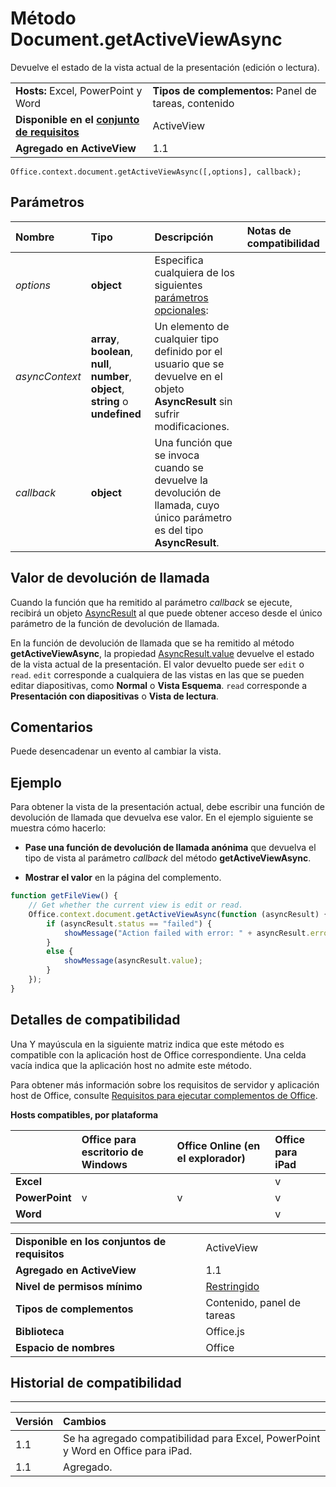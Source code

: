 
# <a name="document.getactiveviewasync-method"></a>Método Document.getActiveViewAsync
 Devuelve el estado de la vista actual de la presentación (edición o lectura).

|||
|:-----|:-----|
|**Hosts:** Excel, PowerPoint y Word|**Tipos de complementos:** Panel de tareas, contenido|
|**Disponible en el [conjunto de requisitos](../../docs/overview/specify-office-hosts-and-api-requirements.md)**|ActiveView|
|**Agregado en ActiveView**|1.1|

```
Office.context.document.getActiveViewAsync([,options], callback);
```


## <a name="parameters"></a>Parámetros



|**Nombre**|**Tipo**|**Descripción**|**Notas de compatibilidad**|
|:-----|:-----|:-----|:-----|
| _options_|**object**|Especifica cualquiera de los siguientes [parámetros opcionales](../../docs/develop/asynchronous-programming-in-office-add-ins.md#passing-optional-parameters-to-asynchronous-methods):||
| _asyncContext_|**array**, **boolean**, **null**, **number**, **object**, **string** o **undefined**|Un elemento de cualquier tipo definido por el usuario que se devuelve en el objeto **AsyncResult** sin sufrir modificaciones.||
| _callback_|**object**|Una función que se invoca cuando se devuelve la devolución de llamada, cuyo único parámetro es del tipo **AsyncResult**.||

## <a name="callback-value"></a>Valor de devolución de llamada

Cuando la función que ha remitido al parámetro _callback_ se ejecute, recibirá un objeto [AsyncResult](../../reference/shared/asyncresult.md) al que puede obtener acceso desde el único parámetro de la función de devolución de llamada.

En la función de devolución de llamada que se ha remitido al método **getActiveViewAsync**, la propiedad [AsyncResult.value](../../reference/shared/asyncresult.value.md) devuelve el estado de la vista actual de la presentación. El valor devuelto puede ser `edit` o `read`. `edit` corresponde a cualquiera de las vistas en las que se pueden editar diapositivas, como **Normal** o **Vista Esquema**. `read` corresponde a **Presentación con diapositivas** o **Vista de lectura**.


## <a name="remarks"></a>Comentarios

Puede desencadenar un evento al cambiar la vista.


## <a name="example"></a>Ejemplo

Para obtener la vista de la presentación actual, debe escribir una función de devolución de llamada que devuelva ese valor. En el ejemplo siguiente se muestra cómo hacerlo:


-  **Pase una función de devolución de llamada anónima** que devuelva el tipo de vista al parámetro _callback_ del método **getActiveViewAsync**.
    
-  **Mostrar el valor** en la página del complemento.
    

```js
function getFileView() {
    // Get whether the current view is edit or read.
    Office.context.document.getActiveViewAsync(function (asyncResult) {
        if (asyncResult.status == "failed") {
            showMessage("Action failed with error: " + asyncResult.error.message);
        }
        else {
            showMessage(asyncResult.value);
        }
    });
}
```




## <a name="support-details"></a>Detalles de compatibilidad


Una Y mayúscula en la siguiente matriz indica que este método es compatible con la aplicación host de Office correspondiente. Una celda vacía indica que la aplicación host no admite este método.

Para obtener más información sobre los requisitos de servidor y aplicación host de Office, consulte [Requisitos para ejecutar complementos de Office](../../docs/overview/requirements-for-running-office-add-ins.md).


**Hosts compatibles, por plataforma**


||**Office para escritorio de Windows**|**Office Online (en el explorador)**|**Office para iPad**|
|:-----|:-----|:-----|:-----|
|**Excel**|||v|
|**PowerPoint**|v|v|v|
|**Word**|||v|

|||
|:-----|:-----|
|**Disponible en los conjuntos de requisitos**|ActiveView|
|**Agregado en ActiveView**|1.1|
|**Nivel de permisos mínimo**|[Restringido](../../docs/develop/requesting-permissions-for-api-use-in-content-and-task-pane-add-ins.md)|
|**Tipos de complementos**|Contenido, panel de tareas|
|**Biblioteca**|Office.js|
|**Espacio de nombres**|Office|

## <a name="support-history"></a>Historial de compatibilidad





****


|**Versión**|**Cambios**|
|:-----|:-----|
|1.1|Se ha agregado compatibilidad para Excel, PowerPoint y Word en Office para iPad.|
|1.1|Agregado.|
